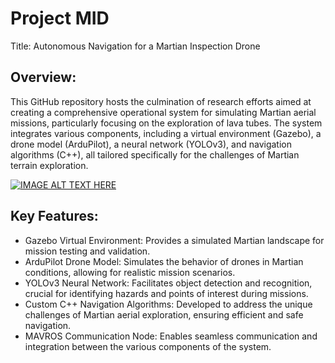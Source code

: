 # Project MID
Title: Autonomous Navigation for a Martian Inspection Drone
## Overview: 
This GitHub repository hosts the culmination of research efforts aimed at creating a comprehensive operational system for simulating Martian aerial missions, particularly focusing on the exploration of lava tubes. The system integrates various components, including a virtual environment (Gazebo), a drone model (ArduPilot), a neural network (YOLOv3), and navigation algorithms (C++), all tailored specifically for the challenges of Martian terrain exploration.

[![IMAGE ALT TEXT HERE](https://i9.ytimg.com/vi/9dLGDT4veO4/maxresdefault.jpg?v=65a91e78&sqp=CLDKr7AG&rs=AOn4CLCX-Ze32c73XUZRvzIEfHpd37zz2g)](https://www.youtube.com/watch?v=9dLGDT4veO4&ab)

## Key Features: 
- Gazebo Virtual Environment: Provides a simulated Martian landscape for mission testing and validation.
- ArduPilot Drone Model: Simulates the behavior of drones in Martian conditions, allowing for realistic mission scenarios.
- YOLOv3 Neural Network: Facilitates object detection and recognition, crucial for identifying hazards and points of interest during missions.
- Custom C++ Navigation Algorithms: Developed to address the unique challenges of Martian aerial exploration, ensuring efficient and safe navigation.
- MAVROS Communication Node: Enables seamless communication and integration between the various components of the system.

